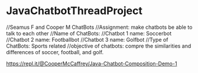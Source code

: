 # JavaChatbotThreadProject
//Seamus F and Cooper M 
ChatBots //Assignment: make chatbots be able to talk to each other 
//Name of ChatBots: //Chatbot 1 name: Soccerbot //Chatbot 2 name: Footballbot //Chatbot 3 name: Golfbot
//Type of ChatBots: Sports related 
//objective of chatbots: compre the similarities and differences of soccer, football, and golf.



https://repl.it/@CooperMcCaffrey/Java-Chatbot-Composition-Demo-1
